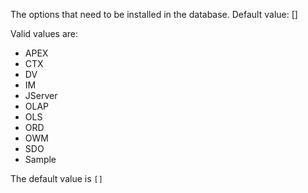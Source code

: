 The options that need to be installed in the database.
Default value: []

Valid values are:

- APEX
- CTX
- DV
- IM
- JServer
- OLAP
- OLS
- ORD
- OWM
- SDO
- Sample

The default value is `[]`
